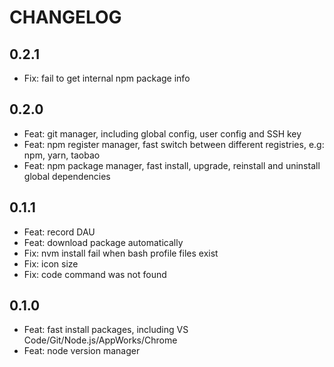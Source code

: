 # CHANGELOG

## 0.2.1

- Fix: fail to get internal npm package info

## 0.2.0

- Feat: git manager, including global config, user config and SSH key
- Feat: npm register manager, fast switch between different registries, e.g: npm, yarn, taobao
- Feat: npm package manager, fast install, upgrade, reinstall and uninstall global dependencies

## 0.1.1

- Feat: record DAU
- Feat: download package automatically
- Fix: nvm install fail when bash profile files exist
- Fix: icon size
- Fix: code command was not found

## 0.1.0

- Feat: fast install packages, including VS Code/Git/Node.js/AppWorks/Chrome
- Feat: node version manager